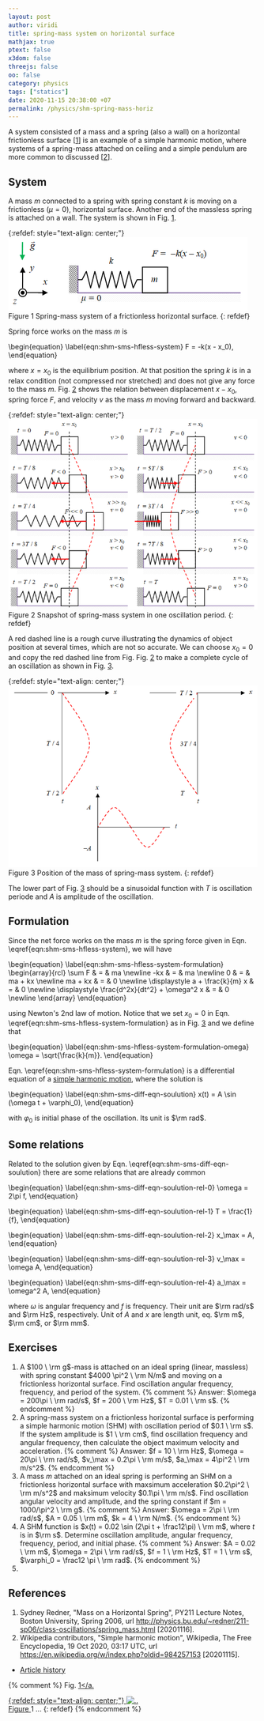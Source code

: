 ```yaml
---
layout: post
author: viridi
title: spring-mass system on horizontal surface
mathjax: true
ptext: false
x3dom: false
threejs: false
oo: false
category: physics
tags: ["statics"]
date: 2020-11-15 20:38:00 +07
permalink: /physics/shm-spring-mass-horiz
---
```

A system consisted of a mass and a spring (also a wall) on a horizontal frictionless surface [[1](#ref1)] is an example of a simple harmonic motion, where systems of a spring-mass attached on ceiling and a simple pendulum are more common to discussed [[2](#ref2)].


## System
A mass $m$ connected to a spring with spring constant $k$ is moving on a frictionless ($\mu = 0$), horizontal surface. Another end of the massless spring is attached on a wall. The system is shown in Fig. <a href="#fig:shm-sms-hfless">1</a>.

{:refdef: style="text-align: center;"}
![..](/assets/img/phys/shm-spring-mass-horiz-fless-0.png)
<br />
Figure <a name="fig:fig:shm-sms-hfless">1</a> Spring-mass system of a frictionless horizontal surface.
{: refdef}

Spring force works on the mass $m$ is

\begin{equation}
\label{eqn:shm-sms-hfless-system}
F = -k(x - x_0),
\end{equation}

where $x = x_0$ is the equilibrium position. At that position the spring $k$ is in a relax condition (not compressed nor stretched) and does not give any force to the mass $m$. Fig. <a href="#fig:shm-sms-hfless-oscillation">2</a> shows the relation between displacement $x - x_0$, spring force $F$, and velocity $v$ as the mass $m$ moving forward and backward.

{:refdef: style="text-align: center;"}
![..](/assets/img/phys/shm-spring-mass-horiz-fless-1.png)
<br />
Figure <a name="fig:fig:shm-sms-hfless-oscillation">2</a> Snapshot of spring-mass system in one oscillation period.
{: refdef}

A red dashed line is a rough curve illustrating the dynamics of object position at several times, which are not so accurate. We can choose $x_0 = 0$ and copy the red dashed line from Fig. Fig. <a href="#fig:shm-sms-hfless-oscillation">2</a> to make a complete cycle of an oscillation as shown in Fig. <a href="#fig:shm-sms-hfless-cycle">3</a>.

{:refdef: style="text-align: center;"}
![..](/assets/img/phys/shm-spring-mass-horiz-fless-2.png)
<br />
Figure <a name="fig:fig:shm-sms-hfless-oscillation">3</a> Position of the mass of spring-mass system.
{: refdef}

The lower part of Fig. <a href="#fig:shm-sms-hfless-cycle">3</a> should be a sinusoidal function with $T$ is oscillation periode and $A$ is amplitude of the oscillation.


## Formulation
Since the net force works on the mass $m$ is the spring force given in Eqn. \eqref{eqn:shm-sms-hfless-system}, we will have

\begin{equation}
\label{eqn:shm-sms-hfless-system-formulation}
\begin{array}{rcl}
\sum F & = & ma \newline
-kx & = & ma \newline
0 & = & ma + kx \newline
ma + kx & = & 0 \newline
\displaystyle a + \frac{k}{m} x & = & 0 \newline
\displaystyle \frac{d^2x}{dt^2} + \omega^2 x & = & 0 \newline
\end{array}
\end{equation}

using Newton's 2nd law of motion. Notice that we set $x_0 = 0$ in Eqn. \eqref{eqn:shm-sms-hfless-system-formulation} as in Fig. <a href="#fig:shm-sms-hfless-cycle">3</a> and we define that

\begin{equation}
\label{eqn:shm-sms-hfless-system-formulation-omega}
\omega = \sqrt{\frac{k}{m}}.
\end{equation}

Eqn. \eqref{eqn:shm-sms-hfless-system-formulation} is a differential equation of a [simple harmonic motion](simple-harmonic-motion), where the solution is

\begin{equation}
\label{eqn:shm-sms-diff-eqn-soulution}
x(t) = A \sin (\omega t + \varphi_0),
\end{equation}

with $\varphi_0$ is initial phase of the oscillation. Its unit is $\rm rad$.


## Some relations
Related to the solution given by Eqn. \eqref{eqn:shm-sms-diff-eqn-soulution} there are some relations that are already common

\begin{equation}
\label{eqn:shm-sms-diff-eqn-soulution-rel-0}
\omega = 2\pi f,
\end{equation}

\begin{equation}
\label{eqn:shm-sms-diff-eqn-soulution-rel-1}
T = \frac{1}{f},
\end{equation}

\begin{equation}
\label{eqn:shm-sms-diff-eqn-soulution-rel-2}
x_\max = A,
\end{equation}

\begin{equation}
\label{eqn:shm-sms-diff-eqn-soulution-rel-3}
v_\max = \omega A,
\end{equation}

\begin{equation}
\label{eqn:shm-sms-diff-eqn-soulution-rel-4}
a_\max = \omega^2 A,
\end{equation}

where $\omega$ is angular frequency and $f$ is frequency. Their unit are $\rm rad/s$ and $\rm Hz$, respectively. Unit of $A$ and $x$ are length unit, eq. $\rm m$, $\rm cm$, or $\rm mm$.


## Exercises
1. <a name="prob1"></a>A $100 \ \rm g$-mass is attached on an ideal spring (linear, massless) with spring constant $4000 \pi^2 \ \rm N/m$ and moving on a frictionless horizontal surface. Find oscillation angular frequency, frequency, and period of the system.
{% comment %} Answer: $\omega = 200\pi \ \rm rad/s$, $f = 200 \ \rm Hz$, $T = 0.01 \ \rm s$. {% endcomment %}
2. <a name="prob2"></a>A spring-mass system on a frictionless horizontal surface is performing a simple harmonic motion (SHM) with oscillation period of $0.1 \ \rm s$. If the system amplitude is $1 \ \rm cm$, find oscillation frequency and angular frequency, then calculate the object maximum velocity and acceleration.
{% comment %} Answer: $f = 10 \ \rm Hz$, $\omega = 20\pi \ \rm rad/s$, $v_\max = 0.2\pi \ \rm m/s$, $a_\max = 4\pi^2 \ \rm m/s^2$. {% endcomment %}
3. A mass $m$ attached on an ideal spring is performing an SHM on a frictionless horizontal surface with maxsimum acceleration $0.2\pi^2 \ \rm m/s^2$ and maksimum velocity $0.1\pi \ \rm m/s$. Find oscillation angular velocity and amplitude, and the spring constant if $m = 1000/\pi^2 \ \rm g$.
{% comment %} Answer: $\omega = 2\pi \ \rm rad/s$, $A = 0.05 \ \rm m$, $k = 4 \ \rm N/m$. {% endcomment %}
4. A SHM function is $x(t) = 0.02 \sin (2\pi t + \frac12\pi) \ \rm m$, where $t$ is in $\rm s$. Determine oscillation amplitude, angular frequency, frequency, period, and initial phase.
{% comment %} Answer: $A = 0.02 \ \rm m$, $\omega = 2\pi \ \rm rad/s$, $f = 1 \ \rm Hz$, $T = 1 \ \rm s$, $\varphi_0 = \frac12 \pi \ \rm rad$. {% endcomment %}
5. 

## References
1. <a name="ref1"></a>Sydney Redner, "Mass on a Horizontal Spring", PY211 Lecture Notes, Boston University, Spring 2006, url <http://physics.bu.edu/~redner/211-sp06/class-oscillations/spring_mass.html> [20201116].
2. <a name="ref2"></a>Wikipedia contributors, "Simple harmonic motion", Wikipedia, The Free Encyclopedia, 19 Oct 2020, 03:17 UTC, url <https://en.wikipedia.org/w/index.php?oldid=984257153> [20201115].

+ [Article history](https://github.com/butiran/butiran.github.io/commits/master/_posts/phys/2020-11-15-shm-spring-mass-horiz.md)


{% comment %}
Fig. <a href="#fig:x">1</a.

{:refdef: style="text-align: center;"}
![..](/assets/img/phys/x.png)
<br />
Figure <a name="fig:x">1</a> ...
{: refdef}
{% endcomment %}
